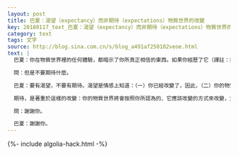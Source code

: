 ```yaml
---
layout: post
title: 巴夏：渴望（expectancy）而非期待（expectations）物質世界的改變
key: 20180117_text_巴夏：渴望（expectancy）而非期待（expectations）物質世界的改變
category: text
tags: 文字
source: http://blog.sina.com.cn/s/blog_a491af250102veoe.html
text: |
  巴夏：你在物質世界裡的任何體驗，都暗示了你所真正相信的東西。如果你經歷了它（譯註：指體驗），但你不喜歡它，你可以把它作為一個機會，來認出目前在你生活中發生的事件是由什麼信念引起的。現在，你有了改變這個信念的定義的機會，你只需相信你選擇相信的新的定義即可。然後，依照新的信念，也就是你實際相信的定義，你將會允許，注意不是強迫，你會允許你的物質世界轉變成你現在相信的樣子。

  問：但是不要期待什麼。

  巴夏：要有渴望，不要有期待。渴望是情感上知道：（一）你已經改變了，因此，（二）你的物質世界將會跟著改變。

  期待，是著重於這樣的改變：你的物質世界將會按照你所認為的、它應該改變的方式來改變，並以此來表示你已經作出的改變。

  問：謝謝你。

  巴夏：謝謝你。
---
```


{%- include algolia-hack.html -%}
